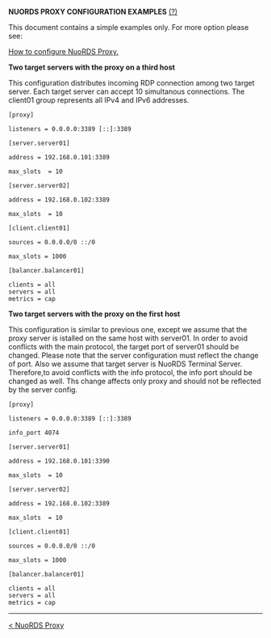 **NUORDS PROXY CONFIGURATION EXAMPLES**  [(?)](README.md)

This document contains a simple examples only. For more option please see:

[How to configure NuoRDS Proxy.](CONFIG.md) 

**Two target servers with the proxy on a third host**

This configuration distributes incoming RDP connection among two target server. Each target server can accept 10 simultanous connections. The client01 group represents all IPv4 and IPv6 addresses.  

```
[proxy]

listeners = 0.0.0.0:3389 [::]:3389

[server.server01]

address = 192.168.0.101:3389

max_slots  = 10

[server.server02]

address = 192.168.0.102:3389

max_slots  = 10

[client.client01]

sources = 0.0.0.0/0 ::/0

max_slots = 1000

[balancer.balancer01]

clients = all
servers = all
metrics = cap

```

**Two target servers with the proxy on the first host**

This configuration is similar to previous one, except we assume that the proxy server is istalled on the same host with server01. In order to avoid conflicts with the main protocol, the target port of server01 should be changed. Please note that the server configuration must reflect the change of port. Also we assume that target server is NuoRDS Terminal Server. Therefore,to avoid conflicts with the info protocol, the info port should be changed as well. Ths change affects only proxy and should not be reflected by the server config.    

```
[proxy]

listeners = 0.0.0.0:3389 [::]:3389

info_port 4074

[server.server01]

address = 192.168.0.101:3390

max_slots  = 10

[server.server02]

address = 192.168.0.102:3389

max_slots  = 10

[client.client01]

sources = 0.0.0.0/0 ::/0

max_slots = 1000

[balancer.balancer01]

clients = all
servers = all
metrics = cap

```


------------------------------
[< NuoRDS Proxy](README.md) 
